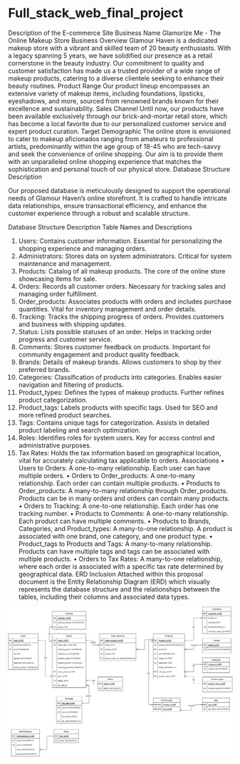 # Full_stack_web_final_project
Description of the E-commerce Site
Business Name
Glamorize Me - The Online Makeup Store
Business Overview
Glamour Haven is a dedicated makeup store with a vibrant and skilled team of 20 beauty enthusiasts. With a legacy spanning 5 years, we have solidified our presence as a retail cornerstone in the beauty industry. Our commitment to quality and customer satisfaction has made us a trusted provider of a wide range of makeup products, catering to a diverse clientele seeking to enhance their beauty routines.
Product Range
Our product lineup encompasses an extensive variety of makeup items, including foundations, lipsticks, eyeshadows, and more, sourced from renowned brands known for their excellence and sustainability.
Sales Channel
Until now, our products have been available exclusively through our brick-and-mortar retail store, which has become a local favorite due to our personalized customer service and expert product curation.
Target Demographic
The online store is envisioned to cater to makeup aficionados ranging from amateurs to professional artists, predominantly within the age group of 18-45 who are tech-savvy and seek the convenience of online shopping. Our aim is to provide them with an unparalleled online shopping experience that matches the sophistication and personal touch of our physical store.
Database Structure Description

Our proposed database is meticulously designed to support the operational needs of Glamour Haven’s online storefront. It is crafted to handle intricate data relationships, ensure transactional efficiency, and enhance the customer experience through a robust and scalable structure.

Database Structure Description
Table Names and Descriptions
1.	Users: Contains customer information. Essential for personalizing the shopping experience and managing orders.
2.	Administrators: Stores data on system administrators. Critical for system maintenance and management.
3.	Products: Catalog of all makeup products. The core of the online store showcasing items for sale.
4.	Orders: Records all customer orders. Necessary for tracking sales and managing order fulfillment.
5.	Order_products: Associates products with orders and includes purchase quantities. Vital for inventory management and order details.
6.	Tracking: Tracks the shipping progress of orders. Provides customers and business with shipping updates.
7.	Status: Lists possible statuses of an order. Helps in tracking order progress and customer service.
8.	Comments: Stores customer feedback on products. Important for community engagement and product quality feedback.
9.	Brands: Details of makeup brands. Allows customers to shop by their preferred brands.
10.	Categories: Classification of products into categories. Enables easier navigation and filtering of products.
11.	Product_types: Defines the types of makeup products. Further refines product categorization.
12.	Product_tags: Labels products with specific tags. Used for SEO and more refined product searches.
13.	Tags: Contains unique tags for categorization. Assists in detailed product labeling and search optimization.
14.	Roles: Identifies roles for system users. Key for access control and administrative purposes.
15.	Tax Rates: Holds the tax information based on geographical location, vital for accurately calculating tax applicable to orders.
Associations
•	Users to Orders: A one-to-many relationship. Each user can have multiple orders.
•	Orders to Order_products: A one-to-many relationship. Each order can contain multiple products.
•	Products to Order_products: A many-to-many relationship through Order_products. Products can be in many orders and orders can contain many products.
•	Orders to Tracking: A one-to-one relationship. Each order has one tracking number.
•	Products to Comments: A one-to-many relationship. Each product can have multiple comments.
•	Products to Brands, Categories, and Product_types: A many-to-one relationship. A product is associated with one brand, one category, and one product type.
•	Product_tags to Products and Tags: A many-to-many relationship. Products can have multiple tags and tags can be associated with multiple products.
•	Orders to Tax Rates: A many-to-one relationship, where each order is associated with a specific tax rate determined by geographical data.
ERD Inclusion
Attached within this proposal document is the Entity Relationship Diagram (ERD) which visually represents the database structure and the relationships between the tables, including their columns and associated data types.

![alt text](Make_up_e-commerce-store_ERD_update.drawio.png)